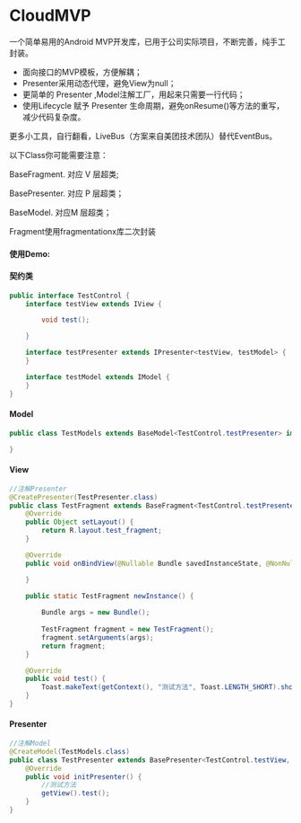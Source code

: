 # CloudMVP

一个简单易用的Android MVP开发库，已用于公司实际项目，不断完善，纯手工封装。

- 面向接口的MVP模板，方便解耦；
- Presenter采用动态代理，避免View为null；
- 更简单的 Presenter ,Model注解工厂，用起来只需要一行代码；
- 使用Lifecycle 赋予 Presenter 生命周期，避免onResume()等方法的重写，减少代码复杂度。

更多小工具，自行翻看，LiveBus（方案来自美团技术团队）替代EventBus。


以下Class你可能需要注意：

BaseFragment.  对应 V 层超类;

BasePresenter. 对应 P 层超类；

BaseModel. 对应M 层超类；



Fragment使用fragmentationx库二次封装	

#### 使用Demo:

#### 契约类

```java
public interface TestControl {
    interface testView extends IView {

        void test();

    }

    interface testPresenter extends IPresenter<testView, testModel> {
    }

    interface testModel extends IModel {
    }
}
```



#### Model

```java
public class TestModels extends BaseModel<TestControl.testPresenter> implements TestControl.testModel{

}
```



#### View

```java
//注解Presenter
@CreatePresenter(TestPresenter.class)
public class TestFragment extends BaseFragment<TestControl.testPresenter> implements TestControl.testView {
    @Override
    public Object setLayout() {
        return R.layout.test_fragment;
    }

    @Override
    public void onBindView(@Nullable Bundle savedInstanceState, @NonNull View rootView) {

    }

    public static TestFragment newInstance() {
        
        Bundle args = new Bundle();
        
        TestFragment fragment = new TestFragment();
        fragment.setArguments(args);
        return fragment;
    }

    @Override
    public void test() {
        Toast.makeText(getContext(), "测试方法", Toast.LENGTH_SHORT).show();
    }
}
```



#### Presenter

```java
//注解Model
@CreateModel(TestModels.class)
public class TestPresenter extends BasePresenter<TestControl.testView, TestControl.testModel> implements TestControl.testPresenter {
    @Override
    public void initPresenter() {
      	//测试方法
        getView().test();
    }
}
```



